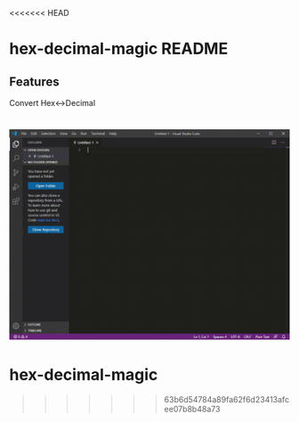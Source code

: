 <<<<<<< HEAD
# hex-decimal-magic README

## Features
Convert Hex<->Decimal

![feature X](image/introduction.gif)
=======
# hex-decimal-magic
>>>>>>> 63b6d54784a89fa62f6d23413afcee07b8b48a73
